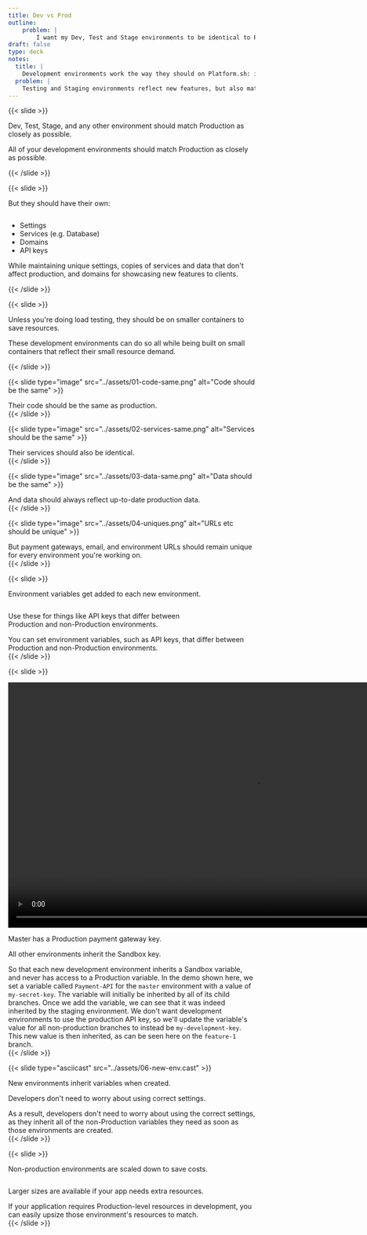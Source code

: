 ```yaml
---
title: Dev vs Prod
outline:
    problem: |
        I want my Dev, Test and Stage environments to be identical to Production... but not too identical!
draft: false
type: deck
notes:
  title: |
    Development environments work the way they should on Platform.sh: identical to production where it matters.
  problem: |
    Testing and Staging environments reflect new features, but also match production so you know there won't be any unexpected changes post-merge.
---
```


{{< slide >}}

Dev, Test, Stage, and any other environment should match Production as closely as possible.

<aside class="notes">
  All of your development environments should match Production as closely as possible.
</aside>

{{< /slide >}}

{{< slide >}}

<p>But they should have their own:
<ul style="margin-top: 2em;">
  <li>Settings</li>
  <li>Services (e.g. Database)</li>
  <li>Domains</li>
  <li>API keys</li>
</ul>

<aside class="notes">
  While maintaining unique settings, copies of services and data that don't affect production, and domains for showcasing new features to clients.
</aside>

{{< /slide >}}


{{< slide >}}

Unless you're doing load testing,
they should be on smaller containers to save resources.

<aside class="notes">
  These development environments can do so all while being built on small containers that reflect their small resource demand.
</aside>

{{< /slide >}}


{{< slide type="image" src="../assets/01-code-same.png" alt="Code should be the same" >}}

<aside class="notes">
  Their code should be the same as production.
</aside>
{{< /slide >}}

{{< slide type="image" src="../assets/02-services-same.png" alt="Services should be the same" >}}

<aside class="notes">
  Their services should also be identical.
</aside>
{{< /slide >}}

{{< slide type="image" src="../assets/03-data-same.png" alt="Data should be the same" >}}

<aside class="notes">
  And data should always reflect up-to-date production data.
</aside>
{{< /slide >}}

{{< slide type="image" src="../assets/04-uniques.png" alt="URLs etc should be unique" >}}

<aside class="notes">
  But payment gateways, email, and environment URLs should remain unique for every environment you're working on.
</aside>
{{< /slide >}}

{{< slide >}}

Environment variables get added to
each new environment.
<p style="margin-top: 2em;">Use these for things like API keys that differ between<br />Production and non-Production environments.

<aside class="notes">
  You can set environment variables, such as API keys, that differ between Production and non-Production environments.
</aside>
{{< /slide >}}

{{< slide >}}

<video height="500px" data-autoplay muted playsinline>
  <source src="../assets/05-variables.mp4" type="video/mp4">
</video>
<p>Master has a Production payment gateway key.</p>
<p>All other environments inherit the Sandbox key.</p>

<aside class="notes">
  So that each new development environment inherits a Sandbox variable, and never has access to a Production variable.
  In the demo shown here, we set a variable called <code>Payment-API</code> for the <code>master</code> environment with
  a value of <code>my-secret-key</code>. The variable will initially be inherited by all of its child branches. Once we
  add the variable, we can see that it was indeed inherited by the staging environment. We don't want development environments
  to use the production API key, so we'll update the variable's value for all non-production branches to instead be
  <code>my-development-key</code>. This new value is then inherited, as can be seen here on the <code>feature-1</code> branch. 
</aside>
{{< /slide >}}

{{< slide type="asciicast" src="../assets/06-new-env.cast" >}}

<p>New environments inherit variables when created.</p>
<p>Developers don't need to worry about using correct settings.</p>

<aside class="notes">
  As a result, developers don't need to worry about using the correct settings, as they inherit all of the non-Production variables
  they need as soon as those environments are created.
</aside>
{{< /slide >}}

{{< slide >}}

<p>Non-production environments are scaled down to save costs.</p>
<p style="margin-top: 2em;">Larger sizes are available if your app needs extra resources.</p>

<aside class="notes">
  If your application requires Production-level resources in development, you can easily upsize those environment's resources to match.
</aside>
{{< /slide >}}

